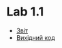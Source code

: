# Lab 1.1

* [Звіт](https://github.com/V1ckeyR/RTS/blob/main/lab1.1.pdf)
* [Вихідний код](https://github.com/V1ckeyR/RTS/blob/47c8cb98f1b854585e596c5cd6dfd0ea4c811175/main.py)
